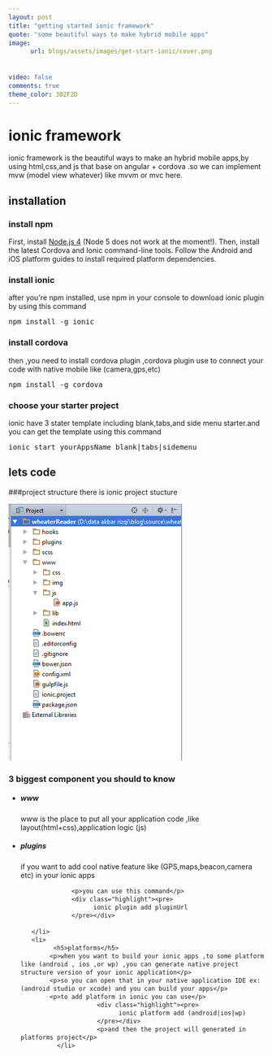 ```yaml
---
layout: post
title: "getting started ionic framework"
quote: "some beautiful ways to make hybrid mobile apps"
image:
      url: blogs/assets/images/get-start-ionic/cover.png
      
      
video: false
comments: true
theme_color: 302F2D
---
```

# ionic framework 
ionic framework is the beautiful ways to make an hybrid mobile apps,by using html,css,and js that base on angular + cordova
.so we can implement mvw (model view whatever) like mvvm or mvc here.

## installation

### install npm

First, install <a href="http://nodejs.org/">Node.js 4</a> (Node 5 does not work at the moment!). 
Then, install the latest Cordova and Ionic command-line tools. 
Follow the Android and iOS platform guides to install required platform dependencies.

### install ionic
after you're npm installed, use npm in your console to download ionic plugin by using this command
<div class="highlight"><pre>
npm install -g ionic
</pre></div>

### install cordova
then ,you need to install cordova plugin ,cordova plugin use to connect your code with native mobile like (camera,gps,etc)
<div class="highlight"><pre>
npm install -g cordova
</pre></div>

### choose your starter project
ionic have 3 stater template including blank,tabs,and side menu starter.and you can get the template using this command
<div class="highlight"><pre>
ionic start yourAppsName blank|tabs|sidemenu
</pre></div>      

## lets code 

###project structure
there is ionic project stucture
<div class='article-image'>
      <img src="/assets/images/get-start-ionic/project-structure.PNG"></img>

</div>

### 3 biggest component you should to know
<ul>
      <li>
            <h5>www</h5>
            <p>www is the place to put all your application code ,like layout(html+css),application logic (js)</p>
      </li>
       <li>
                  <h5>plugins</h5>
                  <p>if you want to add cool native feature like (GPS,maps,beacon,camera etc) in your ionic apps</p>
                  
                  <p>you can use this command</p>
                  <div class="highlight"><pre>
                        ionic plugin add pluginUrl 
                  </pre></div>
                  
       </li>
       <li>
             <h5>platforms</h5>
            <p>when you want to build your ionic apps ,to some platform like (android , ios ,or wp) ,you can generate native project structure version of your ionic application</p>
            <p>so you can open that in your native application IDE ex:(android studio or xcode) and you can build your apps</p>
            <p>to add platform in ionic you can use</p>
                         <div class="highlight"><pre>
                               ionic platform add (android|ios|wp) 
                         </pre></div>
                         <p>and then the project will generated in platforms project</p>
              </li>
</ul>

    